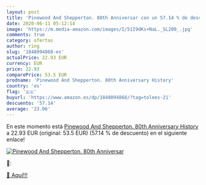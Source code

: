 ```yaml
---
layout: post
title: 'Pinewood And Shepperton. 80th Anniversar con un 57.14 % de descuento'
date: 2020-06-11 05:12:14
image: 'https://m.media-amazon.com/images/I/51I9dKs+NaL._SL200_.jpg'
comments: true
category: ofertas
author: ring
slug: '1848094868-es'
actualPrice: 22.93 EUR
currency: EUR
price: 22.93
comparePrice: 53.5 EUR
prodname: 'Pinewood And Shepperton. 80th Anniversary History'
country: 'es'
flag: '🇪🇸'
buyurl: 'https://www.amazon.es/dp/1848094868/?tag=tolees-21'
descuento: '57.14'
average: '23.06'
---
```


En este momento está [Pinewood And Shepperton. 80th Anniversary History](https://www.amazon.es/dp/1848094868/?tag=tolees-21) a 22.93 EUR (original: 53.5 EUR) (57.14 %  de descuento) en el siguiente enlace!

[![Pinewood And Shepperton. 80th Anniversar](https://m.media-amazon.com/images/I/51I9dKs+NaL._SL200_.jpg)](https://www.amazon.es/dp/1848094868/?tag=tolees-21)

🔎:


[🛒 Aquí!!!](https://www.amazon.es/dp/1848094868/?tag=tolees-21)
